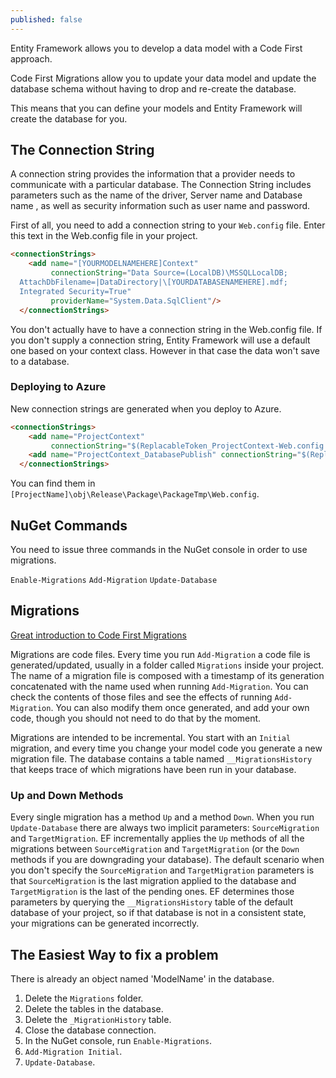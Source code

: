 ```yaml
---
published: false
---
```

Entity Framework allows you to develop a data model with a Code First approach.

Code First Migrations allow you to update your data model and update the database schema without having to drop and re-create the database.

This means that you can define your models and Entity Framework will create the database for you.

## The Connection String

A connection string provides the information that a provider needs to communicate with a particular database. The Connection String includes parameters such as the name of the driver, Server name and Database name , as well as security information such as user name and password.


First of all, you need to add a connection string to your `Web.config` file. Enter this text in the Web.config file in your project.

```html
<connectionStrings>
    <add name="[YOURMODELNAMEHERE]Context"    
         connectionString="Data Source=(LocalDB)\MSSQLLocalDB;
  AttachDbFilename=|DataDirectory|\[YOURDATABASENAMEHERE].mdf;
  Integrated Security=True" 
         providerName="System.Data.SqlClient"/>
  </connectionStrings>
```
You don't actually have to have a connection string in the Web.config file. If you don't supply a connection string, Entity Framework will use a default one based on your context class. However in that case the data won't save to a database.

### Deploying to Azure

New connection strings are generated when you deploy to Azure.

```html
<connectionStrings>
    <add name="ProjectContext"
         connectionString="$(ReplacableToken_ProjectContext-Web.config Connection String_0)" 		providerName="System.Data.SqlClient" />
    <add name="ProjectContext_DatabasePublish" connectionString="$(ReplacableToken_ProjectContext_DatabasePublish-Web.config Connection String_0)" providerName="System.Data.SqlClient"/>
  </connectionStrings>
```

You can find them in `[ProjectName]\obj\Release\Package\PackageTmp\Web.config`.


## NuGet Commands

You need to issue three commands in the NuGet console in order to use migrations.

`Enable-Migrations`
`Add-Migration`
`Update-Database`

## Migrations

[Great introduction to Code First Migrations](https://stackoverflow.com/questions/40606167/error-when-update-database-using-code-first-there-is-already-an-object-named)

Migrations are code files. Every time you run `Add-Migration` a code file is generated/updated, usually in a folder called `Migrations` inside your project. The name of a migration file is composed with a timestamp of its generation concatenated with the name used when running `Add-Migration`. You can check the contents of those files and see the effects of running `Add-Migration`. You can also modify them once generated, and add your own code, though you should not need to do that by the moment.

Migrations are intended to be incremental. You start with an `Initial` migration, and every time you change your model code you generate a new migration file. The database contains a table named `__MigrationsHistory` that keeps trace of which migrations have been run in your database.

### Up and Down Methods

Every single migration has a method `Up` and a method `Down`. When you run `Update-Database` there are always two implicit parameters: `SourceMigration` and `TargetMigration`. EF incrementally applies the `Up` methods of all the migrations between `SourceMigration` and `TargetMigration` (or the `Down` methods if you are downgrading your database). The default scenario when you don't specify the `SourceMigration` and `TargetMigration` parameters is that `SourceMigration` is the last migration applied to the database and `TargetMigration` is the last of the pending ones. EF determines those parameters by querying the `__MigrationsHistory` table of the default database of your project, so if that database is not in a consistent state, your migrations can be generated incorrectly.

## The Easiest Way to fix a problem

There is already an object named 'ModelName' in the database.

1. Delete the `Migrations` folder.
2. Delete the tables in the database.
3. Delete the `_MigrationHistory` table.
4. Close the database connection.
5. In the NuGet console, run `Enable-Migrations`.
6. `Add-Migration Initial`.
7. `Update-Database`.

